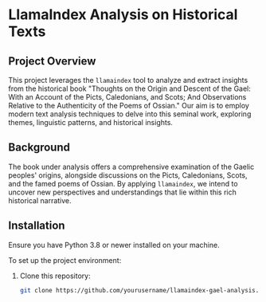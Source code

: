 # LlamaIndex Analysis on Historical Texts

## Project Overview

This project leverages the `llamaindex` tool to analyze and extract insights from the historical book "Thoughts on the Origin and Descent of the Gael: With an Account of the Picts, Caledonians, and Scots; And Observations Relative to the Authenticity of the Poems of Ossian." Our aim is to employ modern text analysis techniques to delve into this seminal work, exploring themes, linguistic patterns, and historical insights.

## Background

The book under analysis offers a comprehensive examination of the Gaelic peoples' origins, alongside discussions on the Picts, Caledonians, Scots, and the famed poems of Ossian. By applying `llamaindex`, we intend to uncover new perspectives and understandings that lie within this rich historical narrative.

## Installation

Ensure you have Python 3.8 or newer installed on your machine.

To set up the project environment:

1. Clone this repository:
   ```bash
   git clone https://github.com/yourusername/llamaindex-gael-analysis.git

